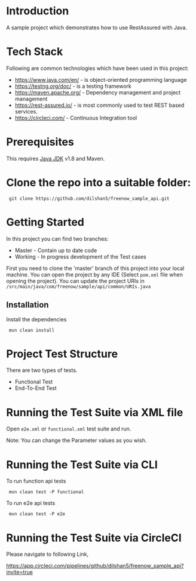 # Introduction
A sample project which demonstrates how to use RestAssured with Java.

# Tech Stack
 Following are common technologies which have been used in this project:

* https://www.java.com/en/ - is object-oriented programming language
* https://testng.org/doc/ - is a testing framework
* https://maven.apache.org/ - Dependency management and project management 
* https://rest-assured.io/ -  is most commonly used to test REST based services. 
* https://circleci.com/ - Continuous Integration tool

# Prerequisites
This requires [Java JDK](https://www.oracle.com/java/technologies/javase-downloads.html) v1.8 and Maven.

# Clone the repo into a suitable folder:
```
 git clone https://github.com/dilshan5/freenow_sample_api.git
```

# Getting Started
In this project you can find two branches:
- Master - Contain up to date code
- Working - In progress development of the Test cases 

First you need to clone the 'master' branch of this project into your local machine. You can open the project by any IDE
(Select `pom.xml` file when opening the project).
You can update the project URIs in `/src/main/java/com/freenow/sample/api/common/URIs.java`

## Installation

Install the dependencies

```
 mvn clean install
```
# Project Test Structure
There are two types of tests.
* Functional Test
* End-To-End Test

# Running the Test Suite via XML file

Open `e2e.xml` or `functional.xml` test suite and run.

Note: You can change the Parameter values as you wish.

# Running the Test Suite via CLI
To run function api tests

```
 mvn clean test -P functional
```

To run e2e api tests
```
 mvn clean test -P e2e
```

# Running the Test Suite via CircleCI

Please navigate to following Link,

https://app.circleci.com/pipelines/github/dilshan5/freenow_sample_api?invite=true